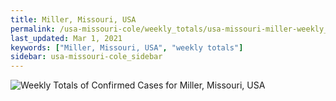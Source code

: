 ```yaml
---
title: Miller, Missouri, USA
permalink: /usa-missouri-cole/weekly_totals/usa-missouri-miller-weekly_totals.html
last_updated: Mar 1, 2021
keywords: ["Miller, Missouri, USA", "weekly totals"]
sidebar: usa-missouri-cole_sidebar
---
```


![Weekly Totals of Confirmed Cases for Miller, Missouri, USA](/covid_tracker/images/graphs/usa-missouri-miller-weekly_totals_graph.png)
